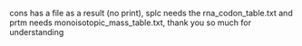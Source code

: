 cons has a file as a result (no print), splc needs the rna_codon_table.txt and prtm needs monoisotopic_mass_table.txt, thank you so much for understanding
